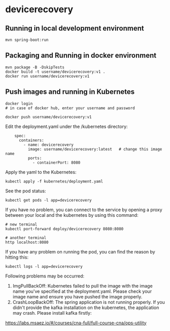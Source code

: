 # devicerecovery

## Running in local development environment

```
mvn spring-boot:run
```

## Packaging and Running in docker environment

```
mvn package -B -DskipTests
docker build -t username/devicerecovery:v1 .
docker run username/devicerecovery:v1
```

## Push images and running in Kubernetes

```
docker login 
# in case of docker hub, enter your username and password

docker push username/devicerecovery:v1
```

Edit the deployment.yaml under the /kubernetes directory:
```
    spec:
      containers:
        - name: devicerecovery
          image: username/devicerecovery:latest   # change this image name
          ports:
            - containerPort: 8080

```

Apply the yaml to the Kubernetes:
```
kubectl apply -f kubernetes/deployment.yaml
```

See the pod status:
```
kubectl get pods -l app=devicerecovery
```

If you have no problem, you can connect to the service by opening a proxy between your local and the kubernetes by using this command:
```
# new terminal
kubectl port-forward deploy/devicerecovery 8080:8080

# another terminal
http localhost:8080
```

If you have any problem on running the pod, you can find the reason by hitting this:
```
kubectl logs -l app=devicerecovery
```

Following problems may be occurred:

1. ImgPullBackOff:  Kubernetes failed to pull the image with the image name you've specified at the deployment.yaml. Please check your image name and ensure you have pushed the image properly.
1. CrashLoopBackOff: The spring application is not running properly. If you didn't provide the kafka installation on the kubernetes, the application may crash. Please install kafka firstly:

https://labs.msaez.io/#/courses/cna-full/full-course-cna/ops-utility


